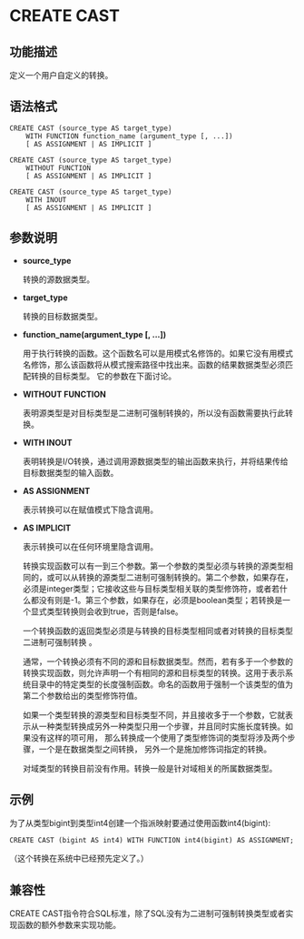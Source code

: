 # CREATE CAST<a name="ZH-CN_TOPIC_0000001080982678"></a>

## 功能描述<a name="section173831846163116"></a>

定义一个用户自定义的转换。

## 语法格式<a name="section1374719912321"></a>

```
CREATE CAST (source_type AS target_type)
    WITH FUNCTION function_name (argument_type [, ...])
    [ AS ASSIGNMENT | AS IMPLICIT ]

CREATE CAST (source_type AS target_type)
    WITHOUT FUNCTION
    [ AS ASSIGNMENT | AS IMPLICIT ]

CREATE CAST (source_type AS target_type)
    WITH INOUT
    [ AS ASSIGNMENT | AS IMPLICIT ]
```

## 参数说明<a name="section62781959163314"></a>

-   **source\_type**

    转换的源数据类型。

-   **target\_type**

    转换的目标数据类型。

-   **function\_name\(argument\_type \[, ...\]\)**

    用于执行转换的函数。这个函数名可以是用模式名修饰的。如果它没有用模式名修饰，那么该函数将从模式搜索路径中找出来。函数的结果数据类型必须匹配转换的目标类型。 它的参数在下面讨论。

-   **WITHOUT FUNCTION**

    表明源类型是对目标类型是二进制可强制转换的，所以没有函数需要执行此转换。

-   **WITH INOUT**

    表明转换是I/O转换，通过调用源数据类型的输出函数来执行，并将结果传给目标数据类型的输入函数。

-   **AS ASSIGNMENT**

    表示转换可以在赋值模式下隐含调用。

-   **AS IMPLICIT**

    表示转换可以在任何环境里隐含调用。

    转换实现函数可以有一到三个参数。第一个参数的类型必须与转换的源类型相同的，或可以从转换的源类型二进制可强制转换的。第二个参数，如果存在，必须是integer类型；它接收这些与目标类型相关联的类型修饰符，或者若什么都没有则是-1。第三个参数，如果存在，必须是boolean类型；若转换是一个显式类型转换则会收到true，否则是false。

    一个转换函数的返回类型必须是与转换的目标类型相同或者对转换的目标类型二进制可强制转换 。

    通常，一个转换必须有不同的源和目标数据类型。然而，若有多于一个参数的转换实现函数，则允许声明一个有相同的源和目标类型的转换。这用于表示系统目录中的特定类型的长度强制函数。命名的函数用于强制一个该类型的值为第二个参数给出的类型修饰符值。

    如果一个类型转换的源类型和目标类型不同，并且接收多于一个参数，它就表示从一种类型转换成另外一种类型只用一个步骤，并且同时实施长度转换。如果没有这样的项可用， 那么转换成一个使用了类型修饰词的类型将涉及两个步骤，一个是在数据类型之间转换， 另外一个是施加修饰词指定的转换。

    对域类型的转换目前没有作用。转换一般是针对域相关的所属数据类型。


## 示例<a name="section14411351193419"></a>

为了从类型bigint到类型int4创建一个指派映射要通过使用函数int4\(bigint\):

```
CREATE CAST (bigint AS int4) WITH FUNCTION int4(bigint) AS ASSIGNMENT;
```

（这个转换在系统中已经预先定义了。）

## 兼容性<a name="section9989313154010"></a>

CREATE CAST指令符合SQL标准，除了SQL没有为二进制可强制转换类型或者实现函数的额外参数来实现功能。
